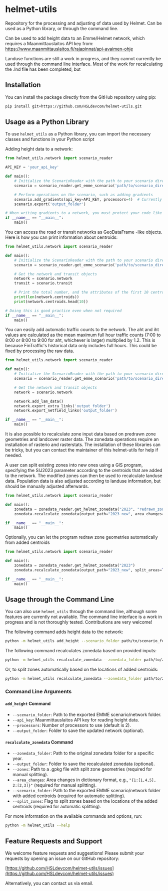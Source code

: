 # helmet-utils

Repository for the processing and adjusting of data used by Helmet. Can be used as a Python library, or through the command line. 

Can be used to add height data to an Emme/Helmet network, which requires a Maanmittauslaitos API key from: https://www.maanmittauslaitos.fi/rajapinnat/api-avaimen-ohje

Landuse functions are still a work in progress, and they cannot currently be used through the command line interface. Most of the work for recalculating the .lnd file has been completed, but 

## Installation

You can install the package directly from the GitHub repository using pip:

```sh
pip install git+https://github.com/HSLdevcom/helmet-utils.git
```

## Usage as a Python Library

To use `helmet_utils` as a Python library, you can import the necessary classes and functions in your Python script

Adding height data to a network:

```python
from helmet_utils.network import scenario_reader

API_KEY = 'your_api_key'

def main():
    # Initialize the ScenarioReader with the path to your scenario directory
    scenario = scenario_reader.get_emme_scenario('path/to/scenario_directory')

    # Perform operations on the scenario, such as adding gradients
    scenario.add_gradients(api_key=API_KEY, processors=4)  # Currently supports 2 or 4 processors
    scenario.export('output_folder')

# When writing gradients to a network, you must protect your code like this
if __name__ == "__main__":
    main()
```

You can access the road or transit networks as GeoDataFrame -like objects. Here is how you can print information about centroids:

```python
from helmet_utils.network import scenario_reader

def main():
    # Initialize the ScenarioReader with the path to your scenario directory
    scenario = scenario_reader.get_emme_scenario('path/to/scenario_directory')

    # Get the network and transit objects
    network = scenario.network
    transit = scenario.transit

    # Print the total number, and the attributes of the first 10 centroids
    print(len(network.centroids))
    print(network.centroids.head(10))

# Doing this is good practice even when not required
if __name__ == "__main__":
    main()

```

You can easily add automatic traffic counts to the network. The aht and iht values are calculated as the mean maximum full hour traffic counts (7:00 to 8:00 or 8:00 to 9:00 for aht, whichever is larger) multiplied by 1.2. This is because FinTraffic's historical data only includes full hours. This could be fixed by processing the raw data.

```python
from helmet_utils.network import scenario_reader

def main():
    # Initialize the ScenarioReader with the path to your scenario directory
    scenario = scenario_reader.get_emme_scenario('path/to/scenario_directory')

    # Get the network and transit objects
    network = scenario.network

    network.add_lam_data()
    network.export_extra_links('output_folder')
    network.export_netfield_links('output_folder')

if __name__ == "__main__":
    main()

```

It is also possible to recalculate zone input data based on predrawn zone geometries and landcover raster data. The zonedata operations require an installation of rasterio and rasterstats. The installation of these libraries can be tricky, but you can contact the maintainer of this helmet-utils for help if needed.

A user can split existing zones into new ones using a GIS program, specifying the SIJ2023 parameter according to the centroids that are added to the network. The modified zones can then be used to recalculate landuse data. Population data is also adjusted according to landuse information, but should be manually adjusted afterwards.


```python
from helmet_utils.network import scenario_reader

def main():
    zonedata = zonedata_reader.get_helmet_zonedata("2023", "redrawn_zones.gpkg")
    zonedata.recalculate_zonedata(output_path="2023_new", area_changes={292:[292, 295]}, split_areas=False)

if __name__ == "__main__":
    main()

```

Optionally, you can let the program redraw zone geometries automatically from added centroids

```python
from helmet_utils.network import scenario_reader

def main():
    zonedata = zonedata_reader.get_helmet_zonedata("2023")
    zonedata.recalculate_zonedata(output_path="2023_new", split_areas=True, network_folder="scenario/folder/with/added/centroids")

if __name__ == "__main__":
    main()

```



## Usage through the Command Line

You can also use `helmet_utils` through the command line, although some features are currently not available. The command line interface is a work in progress and is not thoroughly tested. Contributions are very welcome!

The following command adds height data to the network:

```sh
python -m helmet_utils add_height --scenario_folder path/to/scenario_folder --api_key your_api_key --processors 4 --output_folder output_folder
```

The following command recalculates zonedata based on provided inputs:

```sh
python -m helmet_utils recalculate_zonedata --zonedata_folder path/to/zonedata_folder --output_folder output_folder --zones path/to/zones.gpkg --area_changes "{1:[1,4,5], 2:[2,3]}"
```

Or, to split zones automatically based on the locations of added centroids:

```sh
python -m helmet_utils recalculate_zonedata --zonedata_folder path/to/zonedata_folder --output_folder output_folder --scenario_folder path/to/scenario_folder --split_zones
```

### Command Line Arguments

#### `add_height` Command

- `--scenario_folder`: Path to the exported EMME scenario/network folder.
- `--api_key`: Maanmittauslaitos API key for reading height data.
- `--processors`: Number of processors to use (default is 2).
- `--output_folder`: Folder to save the updated network (optional).

#### `recalculate_zonedata` Command

- `--zonedata_folder`: Path to the original zonedata folder for a specific year.
- `--output_folder`: Folder to save the recalculated zonedata (optional).
- `--zones`: Path to a .gpkg file with split zone geometries (required for manual splitting).
- `--area_changes`: Area changes in dictionary format, e.g., `"{1:[1,4,5], 2:[2,3]}"` (required for manual splitting).
- `--scenario_folder`: Path to the exported EMME scenario/network folder with added centroids (required for automatic splitting).
- `--split_zones`: Flag to split zones based on the locations of the added centroids (required for automatic splitting).

For more information on the available commands and options, run:

```sh
python -m helmet_utils --help
```
## Feature Requests and Support

We welcome feature requests and suggestions! Please submit your requests by opening an issue on our GitHub repository:

[https://github.com/HSLdevcom/helmet-utils/issues](https://github.com/HSLdevcom/helmet-utils/issues)

Alternatively, you can contact us via email.


